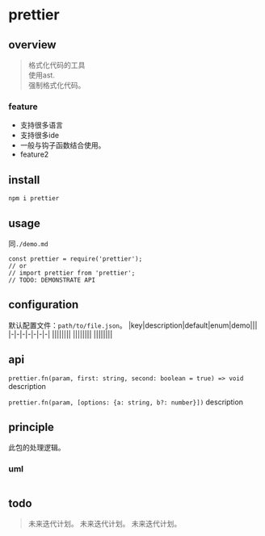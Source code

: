 # prettier

## overview
> 格式化代码的工具  
> 使用ast.  
> 强制格式化代码。  

### feature
- 支持很多语言
- 支持很多ide
- 一般与钩子函数结合使用。
- feature2

## install
`npm i prettier`

## usage
同`./demo.md`
```
const prettier = require('prettier');
// or
// import prettier from 'prettier';
// TODO: DEMONSTRATE API
```

## configuration
默认配置文件：`path/to/file.json`。
|key|description|default|enum|demo|||
|-|-|-|-|-|-|-|
||||||||
||||||||
||||||||
## api
`prettier.fn(param, first: string, second: boolean = true) => void`
description

`prettier.fn(param, [options: {a: string, b?: number}])`
description

## principle
此包的处理逻辑。

### uml
```
```

## todo
> 未来迭代计划。
> 未来迭代计划。
> 未来迭代计划。